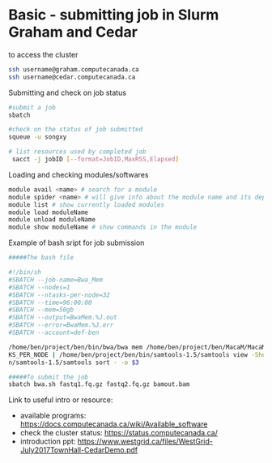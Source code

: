 # Basic - submitting job in Slurm Graham and Cedar
to access the cluster
```bash
ssh username@graham.computecanada.ca
ssh username@cedar.computecanada.ca
```
Submitting and check on job status
```bash
#submit a job
sbatch 

#check on the status of job submitted
squeue -u songxy

# list resources used by completed job
 sacct -j jobID [--format=JobID,MaxRSS,Elapsed] 
```
Loading and checking modules/softwares
```bash
module avail <name> # search for a module
module spider <name> # will give info about the module name and its dependcies
module list # show currently loaded modules
module load moduleName
module unload moduleName
module show moduleName # show commands in the module
```
Example of bash sript for job submission
```bash
#####The bash file 

#!/bin/sh                                                                                            
#SBATCH --job-name=Bwa_Mem                                                                           
#SBATCH --nodes=1                                                                                    
#SBATCH --ntasks-per-node=32                                                                         
#SBATCH --time=96:00:00                                                                              
#SBATCH --mem=50gb                                                                                   
#SBATCH --output=BwaMem.%J.out                                                                       
#SBATCH --error=BwaMem.%J.err                                                                        
#SBATCH --account=def-ben                                                                            

/home/ben/project/ben/bin/bwa/bwa mem /home/ben/project/ben/MacaM/MacaM_mt_y.fa $1 $2 -t $SLURM_NTAS\
KS_PER_NODE | /home/ben/project/ben/bin/samtools-1.5/samtools view -Shu - | /home/ben/project/ben/bi\
n/samtools-1.5/samtools sort - -o $3

#####To submit the job
sbatch bwa.sh fastq1.fq.gz fastq2.fq.gz bamout.bam
```

Link to useful intro or resource:
- available programs: https://docs.computecanada.ca/wiki/Available_software
- check the cluster status: https://status.computecanada.ca/
- introduction ppt: https://www.westgrid.ca/files/WestGrid-July2017TownHall-CedarDemo.pdf
